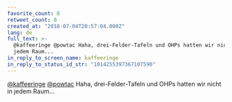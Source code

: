 ```yaml
---
favorite_count: 0
retweet_count: 0
created_at: "2018-07-04T20:57:04.000Z"
lang: de
full_text: >-
  @kaffeeringe @powtac Haha, drei-Felder-Tafeln und OHPs hatten wir nicht in
  jedem Raum...
in_reply_to_screen_name: kaffeeringe
in_reply_to_status_id_str: "1014255397367107590"
---
```


[@kaffeeringe](https://twitter.com/kaffeeringe)
[@powtac](https://twitter.com/powtac) Haha, drei-Felder-Tafeln und OHPs hatten
wir nicht in jedem Raum...
